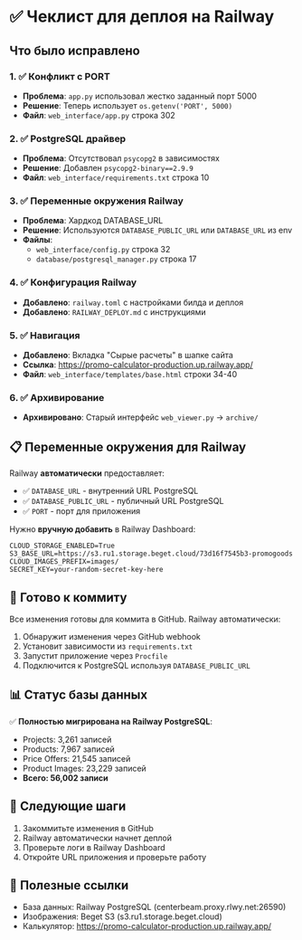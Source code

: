 # ✅ Чеклист для деплоя на Railway

## Что было исправлено

### 1. ✅ Конфликт с PORT
- **Проблема**: `app.py` использовал жестко заданный порт 5000
- **Решение**: Теперь использует `os.getenv('PORT', 5000)`
- **Файл**: `web_interface/app.py` строка 302

### 2. ✅ PostgreSQL драйвер
- **Проблема**: Отсутствовал `psycopg2` в зависимостях
- **Решение**: Добавлен `psycopg2-binary==2.9.9`
- **Файл**: `web_interface/requirements.txt` строка 10

### 3. ✅ Переменные окружения Railway
- **Проблема**: Хардкод DATABASE_URL
- **Решение**: Используются `DATABASE_PUBLIC_URL` или `DATABASE_URL` из env
- **Файлы**: 
  - `web_interface/config.py` строка 32
  - `database/postgresql_manager.py` строка 17

### 4. ✅ Конфигурация Railway
- **Добавлено**: `railway.toml` с настройками билда и деплоя
- **Добавлено**: `RAILWAY_DEPLOY.md` с инструкциями

### 5. ✅ Навигация
- **Добавлено**: Вкладка "Сырые расчеты" в шапке сайта
- **Ссылка**: https://promo-calculator-production.up.railway.app/
- **Файл**: `web_interface/templates/base.html` строки 34-40

### 6. ✅ Архивирование
- **Архивировано**: Старый интерфейс `web_viewer.py` → `archive/`

## 📋 Переменные окружения для Railway

Railway **автоматически** предоставляет:
- ✅ `DATABASE_URL` - внутренний URL PostgreSQL
- ✅ `DATABASE_PUBLIC_URL` - публичный URL PostgreSQL
- ✅ `PORT` - порт для приложения

Нужно **вручную добавить** в Railway Dashboard:
```
CLOUD_STORAGE_ENABLED=True
S3_BASE_URL=https://s3.ru1.storage.beget.cloud/73d16f7545b3-promogoods
CLOUD_IMAGES_PREFIX=images/
SECRET_KEY=your-random-secret-key-here
```

## 🚀 Готово к коммиту

Все изменения готовы для коммита в GitHub. Railway автоматически:
1. Обнаружит изменения через GitHub webhook
2. Установит зависимости из `requirements.txt`
3. Запустит приложение через `Procfile`
4. Подключится к PostgreSQL используя `DATABASE_PUBLIC_URL`

## 📊 Статус базы данных

✅ **Полностью мигрирована на Railway PostgreSQL**:
- Projects: 3,261 записей
- Products: 7,967 записей
- Price Offers: 21,545 записей
- Product Images: 23,229 записей
- **Всего: 56,002 записи**

## 🎯 Следующие шаги

1. Закоммитьте изменения в GitHub
2. Railway автоматически начнет деплой
3. Проверьте логи в Railway Dashboard
4. Откройте URL приложения и проверьте работу

## 🔗 Полезные ссылки

- База данных: Railway PostgreSQL (centerbeam.proxy.rlwy.net:26590)
- Изображения: Beget S3 (s3.ru1.storage.beget.cloud)
- Калькулятор: https://promo-calculator-production.up.railway.app/
